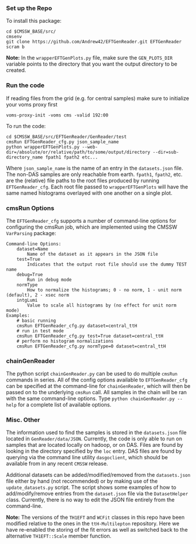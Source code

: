 ### Set up the Repo
To install this package:

    cd $CMSSW_BASE/src/
    cmsenv
    git clone https://github.com/Andrew42/EFTGenReader.git EFTGenReader
    scram b
**Note:** In the `wrapperEFTGenPlots.py` file, make sure the `GEN_PLOTS_DIR` variable points to the directory that you want the output directory to be created.

### Run the code
If reading files from the grid (e.g. for central samples) make sure to initialize your voms proxy first
    
    voms-proxy-init -voms cms -valid 192:00

To run the code:

    cd $CMSSW_BASE/src/EFTGenReader/GenReader/test
    cmsRun EFTGenReader_cfg.py json_sample_name
    python wrapperEFTGenPlots.py --web-dir=/absolute/or/relative/path/to/some/output/directory --dir=sub-directory_name fpath1 fpath2 etc...

Where `json_sample_name` is the name of an entry in the `datasets.json` file. The non-DAS samples are only reachable from earth. `fpath1`, `fpath2`, etc. are the (relative) file paths to the root files produced by running `EFTGenReader_cfg`. Each root file passed to `wrapperEFTGenPlots` will have the same named histograms overlayed with one another on a single plot.

### cmsRun Options
The `EFTGenReader_cfg` supports a number of command-line options for configuring the cmsRun job, which are implemented using the CMSSW `VarParsing` package:
```
Command-line Options:
    dataset=Name
        Name of the dataset as it appears in the JSON file
    test=True
        Indicates that the output root file should use the dummy TEST name
    debug=True
        Run in debug mode
    normType
        How to normalize the histograms; 0 - no norm, 1 - unit norm (default), 2 - xsec norm
    intgLumi
        Value to scale all histograms by (no effect for unit norm mode)
Examples:
    # basic running
    cmsRun EFTGenReader_cfg.py dataset=central_ttH
    # run in test mode
    cmsRun EFTGenReader_cfg.py test=True dataset=central_ttH
    # perform no histogram normalizations
    cmsRun EFTGenReader_cfg.py normType=0 dataset=central_ttH
```

### chainGenReader
The python script `chainGenReader.py` can be used to do multiple `cmsRun` commands in series. All of the config options available to `EFTGenReader_cfg` can be specified at the command-line for `chainGenReader`, which will then be passed on to the underlying `cmsRun` call. All samples in the chain will be ran with the same command-line options. Type `python chainGenReader.py --help` for a complete list of available options.

### Misc. Other
The information used to find the samples is stored in the `datasets.json` file located in `GenReader/data/JSON`. Currently, the code is only able to run on samples that are located locally on hadoop, or on DAS. Files are found by looking in the directory specified by the `loc` entry. DAS files are found by querying via the command line utility `dasgoclient`, which should be available from in any recent `CMSSW` release.

Additional datasets can be added/modified/removed from the `datasets.json` file either by hand (not recommended) or by making use of the `update_datasets.py` script. The script shows some examples of how to add/modify/remove entries from the `dataset.json` file via the `DatasetHelper` class. Currently, there is no way to edit the JSON file entirely from the command-line.

**Note:** The versions of the `TH1EFT` and `WCFit` classes in this repo have been modified relative to the ones in the `ttH-Multilepton` repository. Here we have re-enabled the storing of the fit errors as well as switched back to the alternative `TH1EFT::Scale` member function.